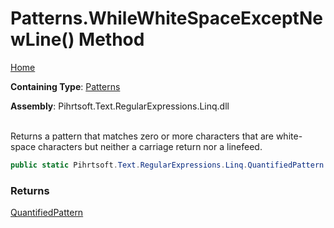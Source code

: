# Patterns\.WhileWhiteSpaceExceptNewLine\(\) Method

[Home](../../../../../../README.md)

**Containing Type**: [Patterns](../README.md)

**Assembly**: Pihrtsoft\.Text\.RegularExpressions\.Linq\.dll

\
Returns a pattern that matches zero or more characters that are white\-space characters but neither a carriage return nor a linefeed\.

```csharp
public static Pihrtsoft.Text.RegularExpressions.Linq.QuantifiedPattern WhileWhiteSpaceExceptNewLine()
```

### Returns

[QuantifiedPattern](../../QuantifiedPattern/README.md)

